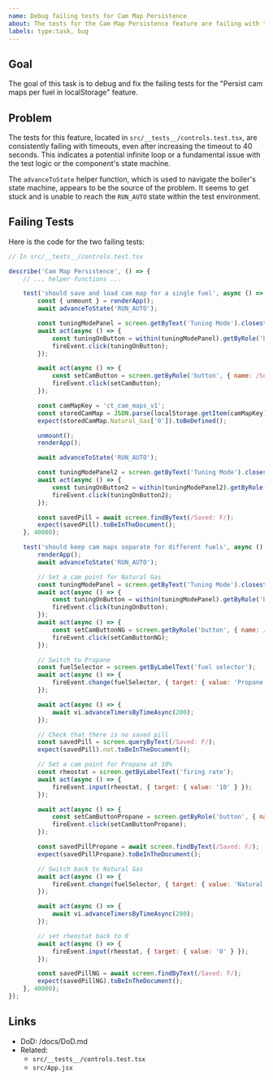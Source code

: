 ```yaml
---
name: Debug failing tests for Cam Map Persistence
about: The tests for the Cam Map Persistence feature are failing with timeouts.
labels: type:task, bug
---
```


## Goal

The goal of this task is to debug and fix the failing tests for the "Persist cam maps per fuel in localStorage" feature.

## Problem

The tests for this feature, located in `src/__tests__/controls.test.tsx`, are consistently failing with timeouts, even after increasing the timeout to 40 seconds. This indicates a potential infinite loop or a fundamental issue with the test logic or the component's state machine.

The `advanceToState` helper function, which is used to navigate the boiler's state machine, appears to be the source of the problem. It seems to get stuck and is unable to reach the `RUN_AUTO` state within the test environment.

## Failing Tests

Here is the code for the two failing tests:

```javascript
// In src/__tests__/controls.test.tsx

describe('Cam Map Persistence', () => {
    // ... helper functions ...

    test('should save and load cam map for a single fuel', async () => {
        const { unmount } = renderApp();
        await advanceToState('RUN_AUTO');

        const tuningModePanel = screen.getByText('Tuning Mode').closest('.card');
        await act(async () => {
            const tuningOnButton = within(tuningModePanel).getByRole('button', { name: 'On' });
            fireEvent.click(tuningOnButton);
        });

        await act(async () => {
            const setCamButton = screen.getByRole('button', { name: /Set 0%/i });
            fireEvent.click(setCamButton);
        });

        const camMapKey = 'ct_cam_maps_v1';
        const storedCamMap = JSON.parse(localStorage.getItem(camMapKey));
        expect(storedCamMap.Natural_Gas['0']).toBeDefined();

        unmount();
        renderApp();

        await advanceToState('RUN_AUTO');

        const tuningModePanel2 = screen.getByText('Tuning Mode').closest('.card');
        await act(async () => {
            const tuningOnButton2 = within(tuningModePanel2).getByRole('button', { name: 'On' });
            fireEvent.click(tuningOnButton2);
        });

        const savedPill = await screen.findByText(/Saved: F/);
        expect(savedPill).toBeInTheDocument();
    }, 40000);

    test('should keep cam maps separate for different fuels', async () => {
        renderApp();
        await advanceToState('RUN_AUTO');

        // Set a cam point for Natural Gas
        const tuningModePanel = screen.getByText('Tuning Mode').closest('.card');
        await act(async () => {
            const tuningOnButton = within(tuningModePanel).getByRole('button', { name: 'On' });
            fireEvent.click(tuningOnButton);
        });
        await act(async () => {
            const setCamButtonNG = screen.getByRole('button', { name: /Set 0%/i });
            fireEvent.click(setCamButtonNG);
        });

        // Switch to Propane
        const fuelSelector = screen.getByLabelText('fuel selector');
        await act(async () => {
            fireEvent.change(fuelSelector, { target: { value: 'Propane' } });
        });

        await act(async () => {
            await vi.advanceTimersByTimeAsync(200);
        });

        // Check that there is no saved pill
        const savedPill = screen.queryByText(/Saved: F/);
        expect(savedPill).not.toBeInTheDocument();

        // Set a cam point for Propane at 10%
        const rheostat = screen.getByLabelText('firing rate');
        await act(async () => {
            fireEvent.input(rheostat, { target: { value: '10' } });
        });

        await act(async () => {
            const setCamButtonPropane = screen.getByRole('button', { name: /Set 10%/i });
            fireEvent.click(setCamButtonPropane);
        });

        const savedPillPropane = await screen.findByText(/Saved: F/);
        expect(savedPillPropane).toBeInTheDocument();

        // Switch back to Natural Gas
        await act(async () => {
            fireEvent.change(fuelSelector, { target: { value: 'Natural Gas' } });
        });

        await act(async () => {
            await vi.advanceTimersByTimeAsync(200);
        });

        // set rheostat back to 0
        await act(async () => {
            fireEvent.input(rheostat, { target: { value: '0' } });
        });

        const savedPillNG = await screen.findByText(/Saved: F/);
        expect(savedPillNG).toBeInTheDocument();
    }, 40000);
});
```

## Links

- DoD: /docs/DoD.md
- Related:
  - `src/__tests__/controls.test.tsx`
  - `src/App.jsx`
